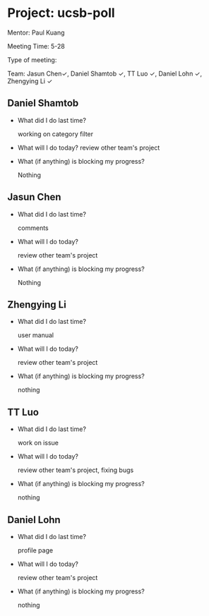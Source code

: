 # Project: ucsb-poll

Mentor: Paul Kuang 

Meeting Time: 5-28

Type of meeting: <daily scrum> 

Team: Jasun Chen✓, Daniel Shamtob ✓, TT Luo ✓, Daniel Lohn ✓, Zhengying Li ✓



## Daniel Shamtob
- What did I do last time?
 
  working on category filter
  
- What will I do today?
  review other team's project

- What (if anything) is blocking my progress?

  Nothing

## Jasun Chen
- What did I do last time?

  comments
  
- What will I do today?

  review other team's project

- What (if anything) is blocking my progress?

  Nothing


## Zhengying Li
- What did I do last time?

  user manual

- What will I do today?

  review other team's project

- What (if anything) is blocking my progress?

  nothing
  
## TT Luo
- What did I do last time?

  work on issue 
  
- What will I do today?

  review other team's project, fixing bugs
  
- What (if anything) is blocking my progress?
  
  nothing 
  


## Daniel Lohn
- What did I do last time?

  profile page
 
- What will I do today?

  review other team's project
  
- What (if anything) is blocking my progress?

  nothing
